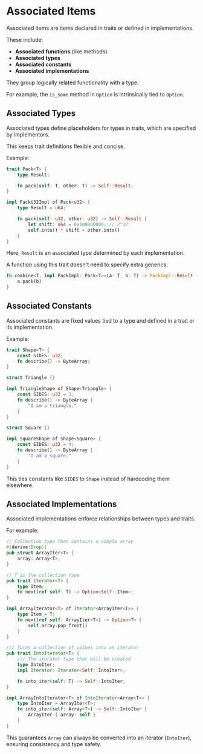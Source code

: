 # Associated Items

Associated items are items declared in traits or defined in implementations.

These include:

- **Associated functions** (like methods)
- **Associated types**
- **Associated constants**
- **Associated implementations**

They group logically related functionality with a type.

For example, the `is_some` method in `Option` is intrinsically tied to `Option`.

## Associated Types

Associated types define placeholders for types in traits, which are specified by implementors.

This keeps trait definitions flexible and concise.

Example:

```rust
trait Pack<T> {
    type Result;

    fn pack(self: T, other: T) -> Self::Result;
}

impl PackU32Impl of Pack<u32> {
    type Result = u64;

    fn pack(self: u32, other: u32) -> Self::Result {
        let shift: u64 = 0x100000000; // 2^32
        self.into() * shift + other.into()
    }
}
```

Here, `Result` is an associated type determined by each implementation.

A function using this trait doesn't need to specify extra generics:

```rust
fn combine<T, impl PackImpl: Pack<T>>(a: T, b: T) -> PackImpl::Result {
    a.pack(b)
}
```

## Associated Constants

Associated constants are fixed values tied to a type and defined in a trait or its implementation.

Example:

```rust
trait Shape<T> {
    const SIDES: u32;
    fn describe() -> ByteArray;
}

struct Triangle {}

impl TriangleShape of Shape<Triangle> {
    const SIDES: u32 = 3;
    fn describe() -> ByteArray {
        "I am a triangle."
    }
}

struct Square {}

impl SquareShape of Shape<Square> {
    const SIDES: u32 = 4;
    fn describe() -> ByteArray {
        "I am a square."
    }
}
```

This ties constants like `SIDES` to `Shape` instead of hardcoding them elsewhere.

## Associated Implementations

Associated implementations enforce relationships between types and traits.

For example:

```rust
// Collection type that contains a simple array
#[derive(Drop)]
pub struct ArrayIter<T> {
    array: Array<T>,
}

// T is the collection type
pub trait Iterator<T> {
    type Item;
    fn next(ref self: T) -> Option<Self::Item>;
}

impl ArrayIterator<T> of Iterator<ArrayIter<T>> {
    type Item = T;
    fn next(ref self: ArrayIter<T>) -> Option<T> {
        self.array.pop_front()
    }
}

/// Turns a collection of values into an iterator
pub trait IntoIterator<T> {
    /// The iterator type that will be created
    type IntoIter;
    impl Iterator: Iterator<Self::IntoIter>;

    fn into_iter(self: T) -> Self::IntoIter;
}

impl ArrayIntoIterator<T> of IntoIterator<Array<T>> {
    type IntoIter = ArrayIter<T>;
    fn into_iter(self: Array<T>) -> Self::IntoIter {
        ArrayIter { array: self }
    }
}
```

This guarantees `Array` can always be converted into an iterator (`IntoIter`), ensuring consistency and type safety.
